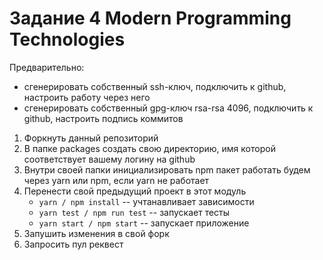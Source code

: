 # Задание 4 Modern Programming Technologies


Предварительно:
- сгенерировать собственный ssh-ключ, подключить к github, настроить работу через него
- сгенерировать собственный gpg-ключ rsa-rsa 4096, подключить к github, настроить подпись коммитов 

1. Форкнуть данный репозиторий
1. В папке packages создать свою директорию, имя которой соответствует вашему логину на github
1. Внутри своей папки инициализировать npm пакет работать будем через yarn или npm, если yarn не работает
1. Перенести свой предыдущий проект в этот модуль
    - `yarn / npm install` -- учтанавливает зависимости
    - `yarn test / npm run test` -- запускает тесты
    - `yarn start / npm start` -- запускает приложение
1. Запушить изменения в свой форк
1. Запросить пул реквест

